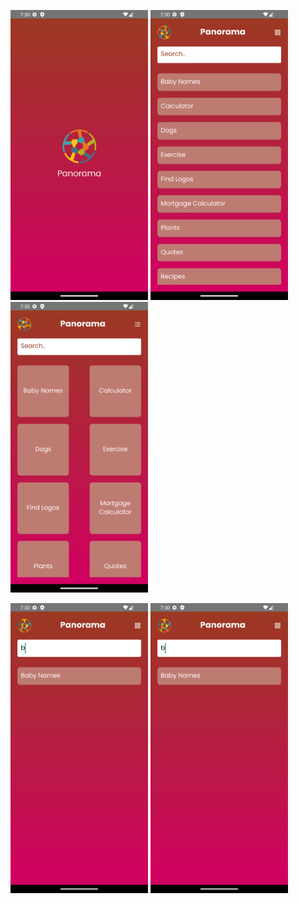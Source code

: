 <p align="left">
  <img src="./src/assets/images/s1.png" alt="Project Overview" width="220"/>
  <img src="./src/assets/images/s2.png" alt="Project Overview" width="220"/>
  <img src="./src/assets/images/s3.png" alt="Project Overview" width="220"/>
</p>
<p align="left">
  <img src="./src/assets/images/s4.png" alt="Project Overview" width="220"/>
   <img src="./src/assets/images/s4.png" alt="Project Overview" width="220"/>
</p>
